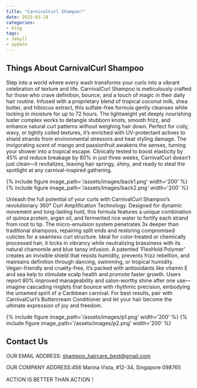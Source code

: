 ```yaml
---
title: "CarnivalCurl Shampoo!"
date: 2025-03-18
categories:
- blog
tags:
- Jekyll
- update
---
```


## Things About CarnivalCurl Shampoo

Step into a world where every wash transforms your curls into a vibrant celebration of texture and life. CarnivalCurl Shampoo is meticulously crafted for those who crave definition, bounce, and a touch of magic in their daily hair routine. Infused with a proprietary blend of tropical coconut milk, shea butter, and hibiscus extract, this sulfate-free formula gently cleanses while locking in moisture for up to 72 hours. The lightweight yet deeply nourishing luster complex works to detangle stubborn knots, smooth frizz, and enhance natural curl patterns without weighing hair down. Perfect for coily, wavy, or tightly coiled textures, it’s enriched with UV-protectant actives to shield strands from environmental stressors and heat styling damage. The invigorating scent of mango and passionfruit awakens the senses, turning your shower into a tropical escape. Clinically tested to boost elasticity by 45% and reduce breakage by 60% in just three weeks, CarnivalCurl doesn’t just clean—it revitalizes, leaving hair springy, shiny, and ready to steal the spotlight at any carnival-inspired gathering.

{% include figure image_path='/assets/images/back1.png' width='200' %}
{% include figure image_path='/assets/images/back2.png' width='200' %}

Unleash the full potential of your curls with CarnivalCurl Shampoo’s revolutionary 360° Curl Amplification Technology. Designed for dynamic movement and long-lasting hold, this formula features a unique combination of quinoa protein, argan oil, and fermented rice water to fortify each strand from root to tip. The micro-emulsion system penetrates 3x deeper than traditional shampoos, repairing split ends and restoring compromised cuticles for a seamless curl structure. Ideal for color-treated or chemically processed hair, it locks in vibrancy while neutralizing brassiness with its natural chamomile and blue tansy infusion. A patented 'FlexHold Polymer' creates an invisible shield that resists humidity, prevents frizz rebellion, and maintains definition through dancing, swimming, or tropical humidity. Vegan-friendly and cruelty-free, it’s packed with antioxidants like vitamin E and sea kelp to stimulate scalp health and promote faster growth. Users report 80% improved manageability and salon-worthy shine after one use—imagine cascading ringlets that bounce with rhythmic precision, embodying the untamed spirit of a Caribbean carnival. For best results, pair with CarnivalCurl’s Buttercream Conditioner and let your hair become the ultimate expression of joy and freedom.

{% include figure image_path='/assets/images/p1.png' width='200' %}
{% include figure image_path='/assets/images/p2.png' width='200' %}


## Contact Us

OUR EMAIL ADDRESS: shampoo_haircare_best@gmail.com

OUR COMPANY ADDRESS:456 Marina Vista, #12-34, Singapore 098765

ACTION IS BETTER THAN ACTION！
